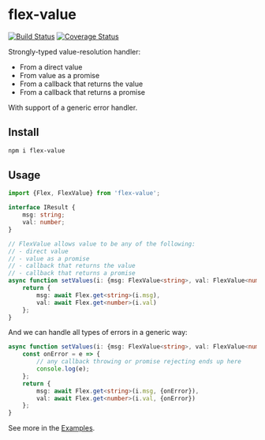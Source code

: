 # flex-value

[![Build Status](https://travis-ci.org/vitaly-t/flex-value.svg?branch=master)](https://travis-ci.org/vitaly-t/flex-value)
[![Coverage Status](https://coveralls.io/repos/vitaly-t/flex-value/badge.svg?branch=master)](https://coveralls.io/r/vitaly-t/flex-value?branch=master)

Strongly-typed value-resolution handler:

* From a direct value
* From value as a promise
* From a callback that returns the value
* From a callback that returns a promise

With support of a generic error handler.

## Install

```sh
npm i flex-value
```
## Usage

```ts
import {Flex, FlexValue} from 'flex-value';

interface IResult {
    msg: string;
    val: number;
}

// FlexValue allows value to be any of the following:
// - direct value
// - value as a promise
// - callback that returns the value
// - callback that returns a promise
async function setValues(i: {msg: FlexValue<string>, val: FlexValue<number>}): IResult {
    return {
        msg: await Flex.get<string>(i.msg),
        val: await Flex.get<number>(i.val)
    };
}
```

And we can handle all types of errors in a generic way:

```ts
async function setValues(i: {msg: FlexValue<string>, val: FlexValue<number>}): IResult {
    const onError = e => {
        // any callback throwing or promise rejecting ends up here
        console.log(e);
    };
    return {
        msg: await Flex.get<string>(i.msg, {onError}),
        val: await Flex.get<number>(i.val, {onError})
    };
}
```

See more in the [Examples].

[Examples]:https://github.com/vitaly-t/flex-value/wiki/Examples
